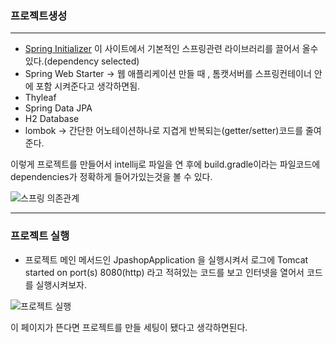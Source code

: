 ### 프로젝트생성
--------------------------------
* [Spring Initializer](https://start.spring.io/)
이 사이트에서 기본적인 스프링관련 라이브러리를 끌어서 올수있다.(dependency selected)
* Spring Web Starter -> 웹 애플리케이션 만들 때 , 톰캣서버를 스프링컨테이너 안에 포함 시켜준다고 생각하면됨. 
* Thyleaf
* Spring Data JPA
* H2 Database
* lombok -> 간단한 어노테이션하나로 지겹게 반복되는(getter/setter)코드를 줄여준다.

이렇게 프로젝트를 만들어서 intellij로 파일을 연 후에 build.gradle이라는 파일코드에 dependencies가 정확하게 들어가있는것을 볼 수 있다.


![스프링 의존관계](https://user-images.githubusercontent.com/100845256/157414212-f239f159-080b-4697-9fbc-fa2be0fcb924.PNG)

--------
### 프로젝트 실행
* 프로젝트 메인 메서드인 JpashopApplication 을 실행시켜서 로그에 Tomcat started on port(s) 8080(http) 라고 적혀있는 코드를 보고 인터넷을 열어서
  코드를 실행시켜보자.
  

![프로젝트 실행](https://user-images.githubusercontent.com/100845256/157415693-154b37be-0467-40d6-a6e5-23328489ebc5.PNG)

이 페이지가 뜬다면 프로젝트를 만들 세팅이 됐다고 생각하면된다. 
